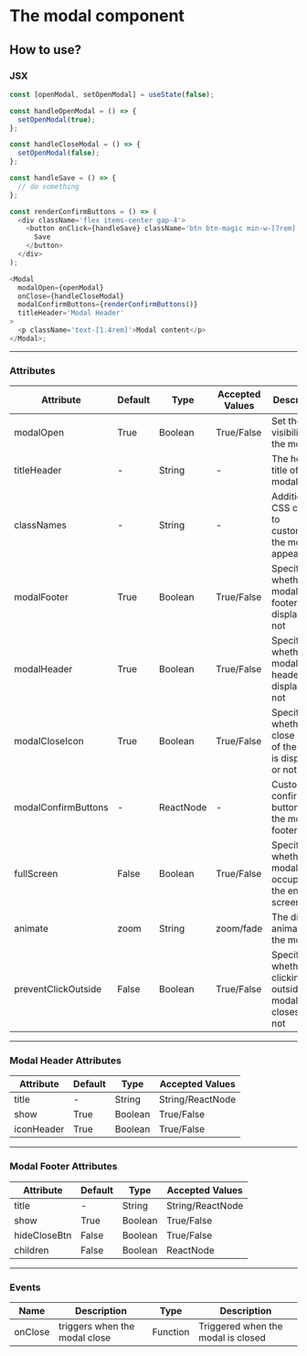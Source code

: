 # The modal component

## How to use?

### JSX

```ts
const [openModal, setOpenModal] = useState(false);

const handleOpenModal = () => {
  setOpenModal(true);
};

const handleCloseModal = () => {
  setOpenModal(false);
};

const handleSave = () => {
  // do something
};

const renderConfirmButtons = () => (
  <div className='flex items-center gap-4'>
    <button onClick={handleSave} className='btn btn-magic min-w-[7rem] p-3' type='button'>
      Save
    </button>
  </div>
);

<Modal
  modalOpen={openModal}
  onClose={handleCloseModal}
  modalConfirmButtons={renderConfirmButtons()}
  titleHeader='Modal Header'
>
  <p className='text-[1.4rem]'>Modal content</p>
</Modal>;
```

---

### Attributes

| Attribute           | Default | Type      | Accepted Values | Description                                                       |
| ------------------- | ------- | --------- | --------------- | ----------------------------------------------------------------- |
| modalOpen           | True    | Boolean   | True/False      | Set the visibility of the modal                                   |
| titleHeader         | -       | String    | -               | The header title of the modal                                     |
| classNames          | -       | String    | -               | Additional CSS classes to customize the modal's appearance        |
| modalFooter         | True    | Boolean   | True/False      | Specifies whether the modal footer is displayed or not            |
| modalHeader         | True    | Boolean   | True/False      | Specifies whether the modal header is displayed or not            |
| modalCloseIcon      | True    | Boolean   | True/False      | Specifies whether the close icon of the modal is displayed or not |
| modalConfirmButtons | -       | ReactNode | -               | Custom confirmation button(s) in the modal footer                 |
| fullScreen          | False   | Boolean   | True/False      | Specifies whether the modal occupies the entire screen            |
| animate             | zoom    | String    | zoom/fade       | The display animation of the modal                                |
| preventClickOutside | False   | Boolean   | True/False      | Specifies whether clicking outside the modal closes it or not     |

---

### Modal Header Attributes

| Attribute  | Default | Type    | Accepted Values  |
| ---------- | ------- | ------- | ---------------- |
| title      | -       | String  | String/ReactNode |
| show       | True    | Boolean | True/False       |
| iconHeader | True    | Boolean | True/False       |

---

### Modal Footer Attributes

| Attribute    | Default | Type    | Accepted Values  |
| ------------ | ------- | ------- | ---------------- |
| title        | -       | String  | String/ReactNode |
| show         | True    | Boolean | True/False       |
| hideCloseBtn | False   | Boolean | True/False       |
| children     | False   | Boolean | ReactNode        |

---

### Events

| Name    | Description                   | Type     | Description                        |
| ------- | ----------------------------- | -------- | ---------------------------------- |
| onClose | triggers when the modal close | Function | Triggered when the modal is closed |
